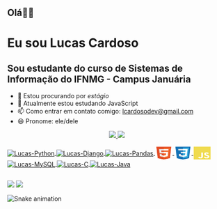 ## Olá👋🏻
# Eu sou Lucas Cardoso
## Sou estudante do curso de Sistemas de Informação do IFNMG - Campus Januária

- 🔭 Estou procurando por *estágio*
- 🌱 Atualmente estou estudando JavaScript
- 📫 Como entrar em contato comigo: lcardosodev@gmail.com
- 😄 Pronome: ele/dele
<!-- - ⚡ Fun fact: ... -->
 
<div align="center">
  <a href="https://github.com/brazillucas">
  <img height="180em" src="https://github-readme-stats.vercel.app/api?username=brazillucas&show_icons=true&theme=aura_dark&locale=pt-br&include_all_commits=true&count_private=true"/>
  <img height="180em" src="https://github-readme-stats.vercel.app/api/top-langs/?username=brazillucas&layout=compact&locale=pt-br&langs_count=7&theme=noctis_minimus"/>
</div>

<div style="display: inline_block"><br>
  <img align="center" alt="Lucas-Python" height="30" width="40" src="https://cdn.jsdelivr.net/gh/devicons/devicon/icons/python/python-original.svg">
  <img align="center" alt="Lucas-Django" height="30" width="40" src="https://cdn.icon-icons.com/icons2/2415/PNG/512/django_original_logo_icon_146559.png">
  <img align="center" alt="Lucas-Pandas" height="30" width="40" src="https://pandas.pydata.org/static/img/pandas_white.svg">  
  <img align="center" alt="Lucas-HTML" height="30" width="40" src="https://raw.githubusercontent.com/devicons/devicon/master/icons/html5/html5-original.svg">
  <img align="center" alt="Lucas-CSS" height="30" width="40" src="https://raw.githubusercontent.com/devicons/devicon/master/icons/css3/css3-original.svg">
  <img align="center" alt="Lucas-Js" height="30" width="40" src="https://raw.githubusercontent.com/devicons/devicon/master/icons/javascript/javascript-plain.svg">  
  <img align="center" alt="Lucas-MySQL" height="30" width="40" src="https://cdn.jsdelivr.net/gh/devicons/devicon/icons/mysql/mysql-original.svg">
  <img align="center" alt="Lucas-C" height="30" width="40" src="https://cdn.jsdelivr.net/gh/devicons/devicon/icons/c/c-original.svg">
  <img align="center" alt="Lucas-Java" height="30" width="40" src="https://cdn.jsdelivr.net/gh/devicons/devicon/icons/java/java-original.svg">
</div>
  
  ##
 
<div>
  <a href = "mailto:lcardosodev@gmail.com"><img src="https://img.shields.io/badge/-Gmail-%23333?style=for-the-badge&logo=gmail&logoColor=white" target="_blank"></a>
  <a href="https://www.linkedin.com/in/lcardoso64" target="_blank"><img src="https://img.shields.io/badge/-LinkedIn-%230077B5?style=for-the-badge&logo=linkedin&logoColor=white" target="_blank"></a> 
 
  ![Snake animation](https://github.com/brazillucas/brazillucas/blob/output/github-contribution-grid-snake.svg)
 
</div>


<!--
- 👯 I’m looking to collaborate on ...
- 🤔 I’m looking for help with ...
- 💬 Ask me about ...
!-->
